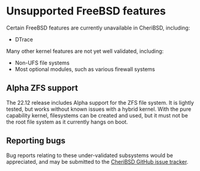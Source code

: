 # Unsupported FreeBSD features

Certain FreeBSD features are currently unavailable in CheriBSD, including:

- DTrace

Many other kernel features are not yet well validated, including:

- Non-UFS file systems
- Most optional modules, such as various firewall systems

## Alpha ZFS support

The 22.12 release includes Alpha support for the ZFS file system.  It is
lightly tested, but works without known issues with a hybrid kernel.  With
the pure capability kernel, filesystems can be created and used, but it must
not be the root file system as it currently hangs on boot.

## Reporting bugs
Bug reports relating to these under-validated subsystems would be appreciated,
and may be submitted to the [CheriBSD GitHub issue
tracker](https://github.com/CTSRD-CHERI/cheribsd/issues).
